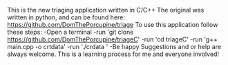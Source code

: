 This is the new triaging application written in C/C++
The original was written in python, and can be found here: https://github.com/DomThePorcupine/triage
To use this application follow these steps:
	-Open a terminal
	-run 'git clone https://github.com/DomThePorcupine/triageC'
	-run 'cd triageC'
	-run 'g++ main.cpp -o crtdata'
	-run './crdata <opts>'
	-Be happy
Suggestions and or help are always welcome. This is a learning process for me and everyone involved!
